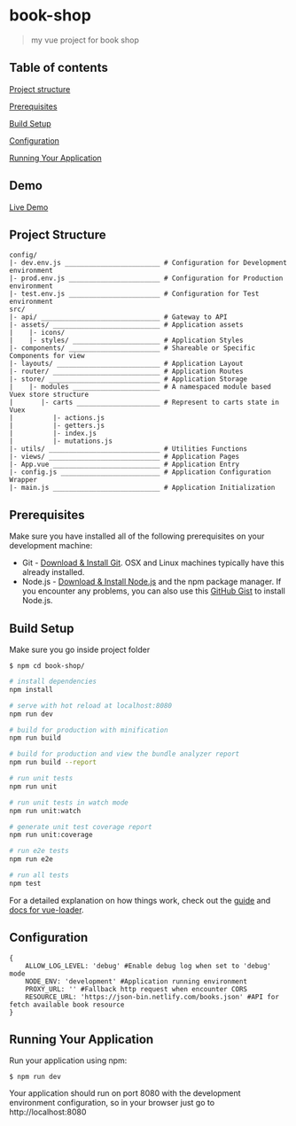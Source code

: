 # book-shop

> my vue project for book shop

## Table of contents
[Project structure](#project-structure)

[Prerequisites](#prerequisites)

[Build Setup](#build-setup)

[Configuration](#configuration)

[Running Your Application](#running-your-application)
## Demo

[Live Demo](https://suptantesting1.github.io)

## Project Structure

````
config/
|- dev.env.js ________________________ # Configuration for Development environment
|- prod.env.js _______________________ # Configuration for Production environment
|- test.env.js _______________________ # Configuration for Test environment
src/
|- api/ ______________________________ # Gateway to API
|- assets/ ___________________________ # Application assets
|    |- icons/
|    |- styles/ ______________________ # Application Styles
|- components/ _______________________ # Shareable or Specific Components for view
|- layouts/ __________________________ # Application Layout
|- router/ ___________________________ # Application Routes
|- store/ ____________________________ # Application Storage
|    |- modules ______________________ # A namespaced module based Vuex store structure
|       |- carts _____________________ # Represent to carts state in Vuex
|          |- actions.js
|          |- getters.js
|          |- index.js
|          |- mutations.js
|- utils/ ____________________________ # Utilities Functions
|- views/ ____________________________ # Application Pages
|- App.vue ___________________________ # Application Entry
|- config.js _________________________ # Application Configuration Wrapper
|- main.js ___________________________ # Application Initialization
````

## Prerequisites
Make sure you have installed all of the following prerequisites on your development machine:
* Git - [Download & Install Git](https://git-scm.com/downloads). OSX and Linux machines typically have this already installed.
* Node.js - [Download & Install Node.js](https://nodejs.org/en/download/) and the npm package manager. If you encounter any problems, you can also use this [GitHub Gist](https://gist.github.com/isaacs/579814) to install Node.js.

## Build Setup

Make sure you go inside project folder
```
$ npm cd book-shop/
```

``` bash
# install dependencies
npm install

# serve with hot reload at localhost:8080
npm run dev

# build for production with minification
npm run build

# build for production and view the bundle analyzer report
npm run build --report

# run unit tests
npm run unit

# run unit tests in watch mode
npm run unit:watch

# generate unit test coverage report
npm run unit:coverage

# run e2e tests
npm run e2e

# run all tests
npm test
```

For a detailed explanation on how things work, check out the [guide](http://vuejs-templates.github.io/webpack/) and [docs for vue-loader](http://vuejs.github.io/vue-loader).

## Configuration
```
{
    ALLOW_LOG_LEVEL: 'debug' #Enable debug log when set to 'debug' mode
    NODE_ENV: 'development' #Application running environment
    PROXY_URL: '' #Fallback http request when encounter CORS
    RESOURCE_URL: 'https://json-bin.netlify.com/books.json' #API for fetch available book resource
}
```

## Running Your Application

Run your application using npm:
```
$ npm run dev
```
Your application should run on port 8080 with the development environment configuration, so in your browser just go to http://localhost:8080
